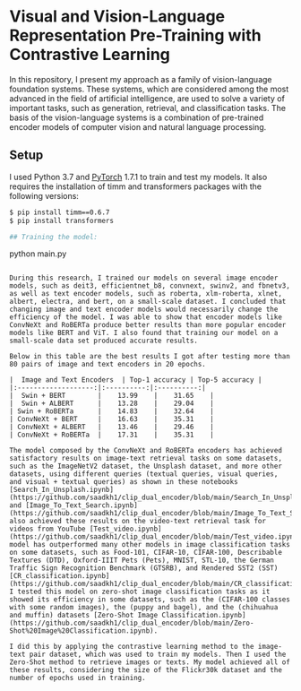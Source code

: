 # Visual and Vision-Language Representation Pre-Training with Contrastive Learning

In this repository, I present my approach as a family of vision-language foundation systems. These systems, which are considered among the most advanced in the field of artificial intelligence, are used to solve a variety of important tasks, such as generation, retrieval, and classification tasks. The basis of the vision-language systems is a combination of pre-trained encoder models of computer vision and natural language processing.

## Setup

I used Python 3.7 and [PyTorch](https://pytorch.org/) 1.7.1 to train and test my models. It also requires the installation of timm and transformers packages with the following versions:

```bash
$ pip install timm==0.6.7
$ pip install transformers

## Training the model:
```
python main.py
```

During this research, I trained our models on several image encoder models, such as deit3, efficientnet_b8, convnext, swinv2, and fbnetv3, as well as text encoder models, such as roberta, xlm-roberta, xlnet, albert, electra, and bert, on a small-scale dataset. I concluded that changing image and text encoder models would necessarily change the efficiency of the model. I was able to show that encoder models like ConvNeXt and RoBERTa produce better results than more popular encoder models like BERT and ViT. I also found that training our model on a small-scale data set produced accurate results.

Below in this table are the best results I got after testing more than 80 pairs of image and text encoders in 20 epochs.

|  Image and Text Encoders  | Top-1 accuracy | Top-5 accuracy | 
|:-------------------:|:----------:|:----------:|
|  Swin + BERT        |    13.99    |    31.65    |
|  Swin + ALBERT      |    13.28    |    29.04    |
| Swin + RoBERTa      |    14.83    |    32.64    |
| ConvNeXt + BERT     |    16.63    |    35.31    |
| ConvNeXt + ALBERT   |    13.46    |    29.46    |
| ConvNeXt + RoBERTa  |    17.31    |    35.31    |

The model composed by the ConvNeXt and RoBERTa encoders has achieved satisfactory results on image-text retrieval tasks on some datasets, such as the ImageNetV2 dataset, the Unsplash dataset, and more other datasets, using different queries (textual queries, visual queries, and visual + textual queries) as shown in these notebooks [Search_In_Unsplash.ipynb](https://github.com/saadkh1/clip_dual_encoder/blob/main/Search_In_Unsplash.ipynb) and [Image_To_Text_Search.ipynb](https://github.com/saadkh1/clip_dual_encoder/blob/main/Image_To_Text_Search.ipynb).It also achieved these results on the video-text retrieval task for videos from YouTube [Test_video.ipynb](https://github.com/saadkh1/clip_dual_encoder/blob/main/Test_video.ipynb).This model has outperformed many other models in image classification tasks on some datasets, such as Food-101, CIFAR-10, CIFAR-100, Describable Textures (DTD), Oxford-IIIT Pets (Pets), MNIST, STL-10, the German Traffic Sign Recognition Benchmark (GTSRB), and Rendered SST2 (SST) [CR_classification.ipynb](https://github.com/saadkh1/clip_dual_encoder/blob/main/CR_classification.ipynb).Also, I tested this model on zero-shot image classification tasks as it showed its efficiency in some datasets, such as the (CIFAR-100 classes with some random images), the (puppy and bagel), and the (chihuahua and muffin) datasets [Zero-Shot Image Classification.ipynb](https://github.com/saadkh1/clip_dual_encoder/blob/main/Zero-Shot%20Image%20Classification.ipynb).

I did this by applying the contrastive learning method to the image-text pair dataset, which was used to train my models. Then I used the Zero-Shot method to retrieve images or texts. My model achieved all of these results, considering the size of the Flickr30k dataset and the number of epochs used in training.
